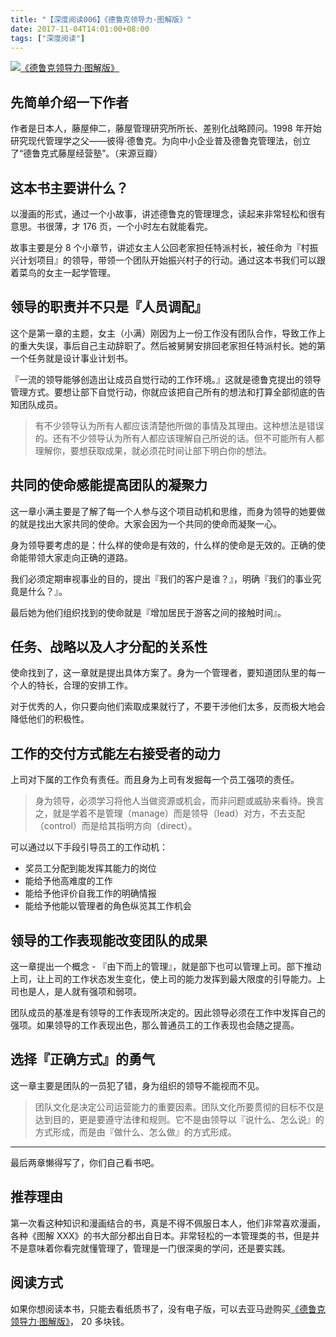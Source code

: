 ```yaml
---
title: "【深度阅读006】《德鲁克领导力·图解版》"
date: 2017-11-04T14:01:00+08:00
tags: ["深度阅读"]
---
```


[![《德鲁克领导力·图解版》](https://images-cn.ssl-images-amazon.com/images/I/415-TdEfnrL._SX343_BO1,204,203,200_.jpg)](https://www.amazon.cn/dp/B015O36O1Q/?ie=UTF8&tag=forecho0c-23)

## 先简单介绍一下作者

作者是日本人，藤屋伸二，藤屋管理研究所所长、差别化战略顾问。1998 年开始研究现代管理学之父——彼得·德鲁克。为向中小企业普及德鲁克管理法，创立了“德鲁克式藤屋经营塾”。（来源豆瓣）

## 这本书主要讲什么？

以漫画的形式，通过一个小故事，讲述德鲁克的管理理念，读起来非常轻松和很有意思。书很薄，才 176 页，一个小时左右就能看完。

故事主要是分 8 个小章节，讲述女主人公回老家担任特派村长，被任命为『村振兴计划项目』的领导，带领一个团队开始振兴村子的行动。通过这本书我们可以跟着菜鸟的女主一起学管理。

<!--more-->

## 领导的职责并不只是『人员调配』

这个是第一章的主题，女主（小满）刚因为上一份工作没有团队合作，导致工作上的重大失误，事后自己主动辞职了。然后被舅舅安排回老家担任特派村长。她的第一个任务就是设计事业计划书。

『一流的领导能够创造出让成员自觉行动的工作环境。』这就是德鲁克提出的领导管理方式。要想让部下自觉行动，你就应该把自己所有的想法和打算全部彻底的告知团队成员。

> 有不少领导认为所有人都应该清楚他所做的事情及其理由。这种想法是错误的。还有不少领导认为所有人都应该理解自己所说的话。但不可能所有人都理解你，要想获取成果，就必须花时间让部下明白你的想法。

## 共同的使命感能提高团队的凝聚力

这一章小满主要是了解了每一个人参与这个项目动机和思维，而身为领导的她要做的就是找出大家共同的使命。大家会因为一个共同的使命而凝聚一心。

身为领导要考虑的是：什么样的使命是有效的，什么样的使命是无效的。正确的使命能带领大家走向正确的道路。

我们必须定期审视事业的目的，提出『我们的客户是谁？』，明确『我们的事业究竟是什么？』。

最后她为他们组织找到的使命就是『增加居民于游客之间的接触时间』。

## 任务、战略以及人才分配的关系性

使命找到了，这一章就是提出具体方案了。身为一个管理者，要知道团队里的每一个人的特长，合理的安排工作。

对于优秀的人，你只要向他们索取成果就行了，不要干涉他们太多，反而极大地会降低他们的积极性。

## 工作的交付方式能左右接受者的动力

上司对下属的工作负有责任。而且身为上司有发掘每一个员工强项的责任。

> 身为领导，必须学习将他人当做资源或机会，而非问题或威胁来看待。换言之，就是学着不是管理（manage）而是领导（lead）对方，不去支配（control）而是给其指明方向（direct）。

可以通过以下手段引导员工的工作动机：

- 奖员工分配到能发挥其能力的岗位
- 能给予他高难度的工作
- 能给予他评价自我工作的明确情报
- 能给予他能以管理者的角色纵览其工作机会

## 领导的工作表现能改变团队的成果

这一章提出一个概念 - 『由下而上的管理』，就是部下也可以管理上司。部下推动上司，让上司的工作状态发生变化，使上司的能力发挥到最大限度的引导能力。上司也是人，是人就有强项和弱项。

团队成员的基准是有领导的工作表现所决定的。因此领导必须在工作中发挥自己的强项。如果领导的工作表现出色，那么普通员工的工作表现也会随之提高。

## 选择『正确方式』的勇气

这一章主要是团队的一员犯了错，身为组织的领导不能视而不见。

> 团队文化是决定公司运营能力的重要因素。团队文化所要贯彻的目标不仅是达到目的，更是要遵守法律和规则。它不是由领导以『说什么、怎么说』的方式形成，而是由『做什么、怎么做』的方式形成。

---

最后两章懒得写了，你们自己看书吧。

## 推荐理由

第一次看这种知识和漫画结合的书，真是不得不佩服日本人，他们非常喜欢漫画，各种《图解 XXX》的书大部分都出自日本。非常轻松的一本管理类的书，但是并不是意味着你看完就懂管理了，管理是一门很深奥的学问，还是要实践。

## 阅读方式

如果你想阅读本书，只能去看纸质书了，没有电子版，可以去亚马逊购买[《德鲁克领导力·图解版》](https://www.amazon.cn/dp/B015O36O1Q/?ie=UTF8&tag=forecho0c-23)， 20 多块钱。
